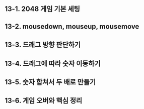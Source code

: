 ## 13-1. 2048 게임 기본 세팅  
## 13-2. mousedown, mouseup, mousemove  
## 13-3. 드래그 방향 판단하기  
## 13-4. 드래그에 따라 숫자 이동하기  
## 13-5. 숫자 합쳐서 두 배로 만들기  
## 13-6. 게임 오버와 핵심 정리  